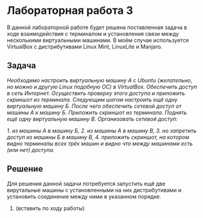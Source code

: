 # Лабораторная работа 3

В данной лабораторной работе будет решена поставленная задача в ходе взаимодействия с терминалом и установления связи между несколькими виртуальными машинами. В моём случае используется VirtualBox с дистрибутивами Linux Mint, LinuxLite и Manjaro.

## Задача

*Необходимо настроить виртуальную машину А с Ubuntu (желательно, но можно и другую Linux подобную ОС) в VirtualBox.
Обеспечить доступ в сеть Интернет. Осуществить проверку этого доступа и приложить скриншот из терминала.
Следующим шагом настроить ещё одну виртуальную машину Б.
После чего обеспечить сетевой доступ от машины А к машину Б. Приложить скриншот из терминала.
Поднять ещё одну виртуальную машину В. Организовать сетевой доступ:*

*1. из машины А в машину Б,*
*2. из машины А в машину В,*
*3. но запретить доступ из машины Б в машину В,*
*4. приложить скриншот, на котором видно терминалы всех трёх машин и видно что между машинами есть (или нет) доступа.*

## Решение

Для решения данной задачи потребуется запустить ещё две вирутальные машины с установленными на них дистрибутивами и установить соединение между ними в указанном порядке.

1. (вставить по ходу работы)
